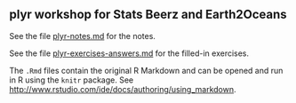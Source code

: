 ## plyr workshop for Stats Beerz and Earth2Oceans

See the file [plyr-notes.md](https://github.com/seananderson/talks/blob/master/2013-12-plyr/plyr-notes.md) for the notes.

See the file [plyr-exercises-answers.md](https://github.com/seananderson/talks/blob/master/2013-12-plyr/plyr-exercises-answers.md) for the filled-in exercises.

The `.Rmd` files contain the original R Markdown and can be opened and run in R using the `knitr` package. See <http://www.rstudio.com/ide/docs/authoring/using_markdown>.
